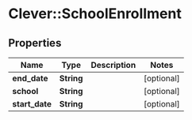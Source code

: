 # Clever::SchoolEnrollment

## Properties
Name | Type | Description | Notes
------------ | ------------- | ------------- | -------------
**end_date** | **String** |  | [optional] 
**school** | **String** |  | [optional] 
**start_date** | **String** |  | [optional] 

